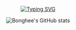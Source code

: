 
<div align = "center">
    
[![Typing SVG](https://readme-typing-svg.demolab.com?font=Fira+Code&pause=1000&color=A1A1A1&width=435&lines=%F0%9F%99%8C+I'm+Bonghee+F.E+Developer)](https://git.io/typing-svg)


![Bonghee's GitHub stats](https://github-readme-stats-git-masterrstaa-rickstaa.vercel.app/api?username=hae8064&&show_icons=true&theme=dark&text_color=A1A1A1)
</div>



